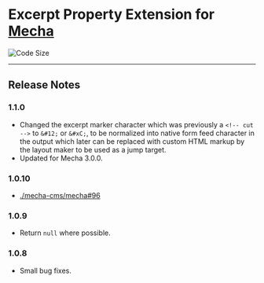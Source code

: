 Excerpt Property Extension for [Mecha](https://github.com/mecha-cms/mecha)
==========================================================================

![Code Size](https://img.shields.io/github/languages/code-size/mecha-cms/x.excerpt?color=%23444&style=for-the-badge)

---

Release Notes
-------------

### 1.1.0

 - Changed the excerpt marker character which was previously a `<!-- cut -->` to `&#12;` or `&#xC;`, to be normalized into native form feed character in the output which later can be replaced with custom HTML markup by the layout maker to be used as a jump target.
 - Updated for Mecha 3.0.0.

### 1.0.10

 - [./mecha-cms/mecha#96](https://github.com/mecha-cms/mecha/issues/96)

### 1.0.9

 - Return `null` where possible.

### 1.0.8

 - Small bug fixes.